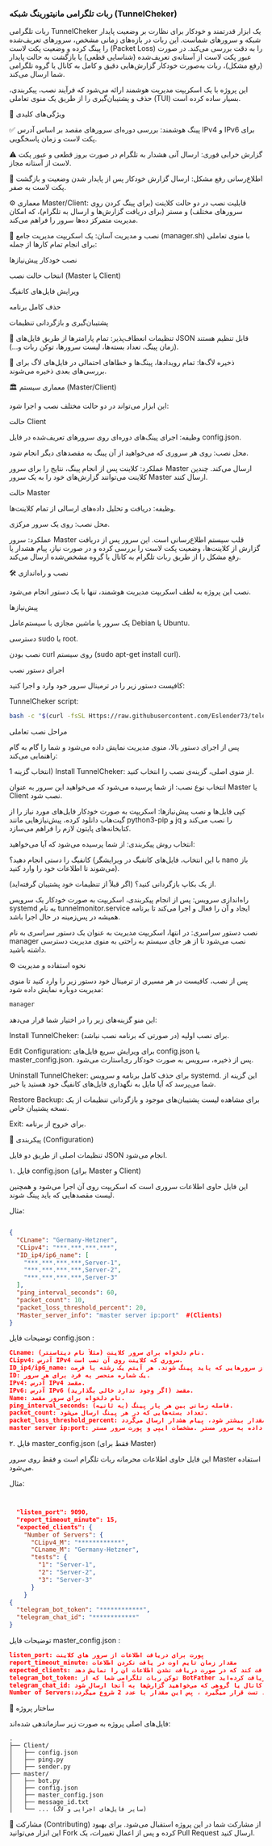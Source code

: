 ### **ربات تلگرامی مانیتورینگ شبکه (TunnelCheker)** ###



ربات تلگرامی TunnelCheker یک ابزار قدرتمند و خودکار برای نظارت بر وضعیت پایدار شبکه و سرورهای شماست. این ربات در بازه‌های زمانی مشخص، سرورهای تعریف‌شده را پینگ کرده و وضعیت پکت لاست (Packet Loss) را به دقت بررسی می‌کند. در صورت عبور پکت لاست از آستانه‌ی تعریف‌شده (شناسایی قطعی) یا بازگشت به حالت پایدار (رفع مشکل)، ربات به‌صورت خودکار گزارش‌هایی دقیق و کامل به کانال یا گروه تلگرامی شما ارسال می‌کند.

این پروژه با یک اسکریپت مدیریت هوشمند ارائه می‌شود که فرآیند نصب، پیکربندی، حذف و پشتیبان‌گیری را از طریق یک منوی تعاملی (TUI) بسیار ساده کرده است.

💎 ویژگی‌های کلیدی

✅ پینگ هوشمند: بررسی دوره‌ای سرورهای مقصد بر اساس آدرس IPv4 و IPv6 برای پکت لاست و زمان پاسخگویی.

⚠️ گزارش خرابی فوری: ارسال آنی هشدار به تلگرام در صورت بروز قطعی و عبور پکت لاست از آستانه مجاز.

🎉 اطلاع‌رسانی رفع مشکل: ارسال گزارش خودکار پس از پایدار شدن وضعیت و بازگشت پکت لاست به صفر.

⚙️ معماری Master/Client: قابلیت نصب در دو حالت کلاینت (برای پینگ کردن روی سرورهای مختلف) و مستر (برای دریافت گزارش‌ها و ارسال به تلگرام)، که امکان مدیریت متمرکز ده‌ها سرور را فراهم می‌کند.

🚀 نصب و مدیریت آسان: یک اسکریپت مدیریت جامع (manager.sh) با منوی تعاملی برای انجام تمام کارها از جمله:

نصب خودکار پیش‌نیازها

انتخاب حالت نصب (Master یا Client)

ویرایش فایل‌های کانفیگ

حذف کامل برنامه

پشتیبان‌گیری و بازگردانی تنظیمات

🔧 تنظیمات انعطاف‌پذیر: تمام پارامترها از طریق فایل‌های JSON قابل تنظیم هستند (زمان پینگ، تعداد بسته‌ها، لیست سرورها، توکن ربات و...).

📄 ذخیره لاگ‌ها: تمام رویدادها، پینگ‌ها و خطاهای احتمالی در فایل‌های لاگ برای بررسی‌های بعدی ذخیره می‌شوند.

🏛️ معماری سیستم (Master/Client)

این ابزار می‌تواند در دو حالت مختلف نصب و اجرا شود:


حالت Client

وظیفه: اجرای پینگ‌های دوره‌ای روی سرورهای تعریف‌شده در فایل config.json.

محل نصب: روی هر سروری که می‌خواهید از آن پینگ به مقصدهای دیگر انجام شود.

عملکرد: کلاینت پس از انجام پینگ، نتایج را برای سرور Master ارسال می‌کند. چندین کلاینت می‌توانند گزارش‌های خود را به یک سرور Master ارسال کنند.

حالت Master

وظیفه: دریافت و تحلیل داده‌های ارسالی از تمام کلاینت‌ها.

محل نصب: روی یک سرور مرکزی.

عملکرد: سرور Master قلب سیستم اطلاع‌رسانی است. این سرور پس از دریافت گزارش از کلاینت‌ها، وضعیت پکت لاست را بررسی کرده و در صورت نیاز، پیام هشدار یا رفع مشکل را از طریق ربات تلگرام به کانال یا گروه مشخص‌شده ارسال می‌کند.

🛠️ نصب و راه‌اندازی

نصب این پروژه به لطف اسکریپت مدیریت هوشمند، تنها با یک دستور انجام می‌شود.


پیش‌نیازها

یک سرور یا ماشین مجازی با سیستم‌عامل Debian یا Ubuntu.

دسترسی sudo یا root.

نصب بودن curl روی سیستم (sudo apt-get install curl).

اجرای دستور نصب

کافیست دستور زیر را در ترمینال سرور خود وارد و اجرا کنید:

TunnelCheker script:
```bash
bash -c "$(curl -fsSL Https://raw.githubusercontent.com/Eslender73/telegram_TunnelCheker/main/manager.sh)"
```
مراحل نصب تعاملی

پس از اجرای دستور بالا، منوی مدیریت نمایش داده می‌شود و شما را گام به گام راهنمایی می‌کند:

انتخاب گزینه 1) Install TunnelCheker: از منوی اصلی، گزینه‌ی نصب را انتخاب کنید.

انتخاب نوع نصب: از شما پرسیده می‌شود که می‌خواهید این سرور به عنوان Master یا Client نصب شود.

کپی فایل‌ها و نصب پیش‌نیازها: اسکریپت به صورت خودکار فایل‌های مورد نیاز را از گیت‌هاب دانلود کرده، پیش‌نیازهایی مانند python3-pip و jq را نصب می‌کند و کتابخانه‌های پایتون لازم را فراهم می‌سازد.

انتخاب روش پیکربندی: از شما پرسیده می‌شود که آیا می‌خواهید:

کانفیگ را دستی انجام دهید؟ (با این انتخاب، فایل‌های کانفیگ در ویرایشگر nano باز می‌شوند تا اطلاعات خود را وارد کنید).

از یک بکاپ بازگردانی کنید؟ (اگر قبلاً از تنظیمات خود پشتیبان گرفته‌اید).

راه‌اندازی سرویس: پس از انجام پیکربندی، اسکریپت به صورت خودکار یک سرویس systemd به نام tunnelmonitor.service ایجاد و آن را فعال و اجرا می‌کند تا برنامه همیشه در پس‌زمینه در حال اجرا باشد.

نصب دستور سراسری: در انتها، اسکریپت مدیریت به عنوان یک دستور سراسری به نام manager نصب می‌شود تا از هر جای سیستم به راحتی به منوی مدیریت دسترسی داشته باشید.

⚙️ نحوه استفاده و مدیریت

پس از نصب، کافیست در هر مسیری از ترمینال خود دستور زیر را وارد کنید تا منوی مدیریت دوباره نمایش داده شود:


```Bash
manager
```
این منو گزینه‌های زیر را در اختیار شما قرار می‌دهد:


Install TunnelCheker: برای نصب اولیه (در صورتی که برنامه نصب نباشد).

Edit Configuration: برای ویرایش سریع فایل‌های config.json یا master_config.json. پس از ذخیره، سرویس به صورت خودکار ری‌استارت می‌شود.

Uninstall TunnelCheker: برای حذف کامل برنامه و سرویس systemd. این گزینه از شما می‌پرسد که آیا مایل به نگهداری فایل‌های کانفیگ خود هستید یا خیر.

Restore Backup: برای مشاهده لیست پشتیبان‌های موجود و بازگردانی تنظیمات از یک نسخه پشتیبان خاص.

Exit: برای خروج از برنامه.

📝 پیکربندی (Configuration)

تنظیمات اصلی از طریق دو فایل JSON انجام می‌شود.


۱. فایل config.json (برای Master و Client)

این فایل حاوی اطلاعات سروری است که اسکریپت روی آن اجرا می‌شود و همچنین لیست مقصدهایی که باید پینگ شوند.

مثال:

```JSON

{
  "CLname": "Germany-Hetzner",
  "CLipv4": "***.***.***.***",
  "ID_ip4/ip6_name": [
    "***.***.***.***,Server-1",
    "***.***.***.***,Server-2",
    "***.***.***.***,Server-3"
  ],
  "ping_interval_seconds": 60,
  "packet_count": 10,
  "packet_loss_threshold_percent": 20,
  "Master_server_info": "master server ip:port"  #(Clients)
}
```
توضیحات فایل config.json :
```JSON
CLname: نام دلخواه برای سرور کلاینت (مثلاً نام دیتاسنتر).
CLipv4: آدرس IPv4 سروری که کلاینت روی آن نصب است.
ID_ip4/ip6_name: لیستی از سرورهایی که باید پینگ شوند. هر آیتم یک رشته با فرمت "ID,IPv4,IPv6,Name" است.
ID: یک شماره منحصر به فرد برای هر سرور.
IPv4: آدرس IPv4 مقصد.
IPv6: آدرس IPv6 مقصد (اگر وجود ندارد خالی بگذارید).
Name: نام دلخواه برای سرور مقصد.
ping_interval_seconds: فاصله زمانی بین هر بار پینگ (به ثانیه).
packet_count: تعداد بسته‌هایی که در هر پینگ ارسال می‌شود.
packet_loss_threshold_percent: آستانه مجاز پکت لاست (به درصد). اگر پکت لاست از این مقدار بیشتر شود، پیام هشدار ارسال می‌گردد.
master server ip:port: در سرور های کلاینت برای ارسال داده به سرور مستر .مشخصات ایپی و پورت سرور مستر
```
۲. فایل master_config.json (فقط برای Master)

این فایل حاوی اطلاعات محرمانه ربات تلگرام است و فقط روی سرور Master استفاده می‌شود.


مثال:

```JSON


  "listen_port": 9090,
  "report_timeout_minute": 15,
  "expected_clients": {
    "Number of Servers": {
      "CLipv4_M": "************",
      "CLname_M": "Germany-Hetzner",
      "tests": {
        "1": "Server-1",
        "2": "Server-2",
        "3": "Server-3"
      }
    }
{
  "telegram_bot_token": "************",
  "telegram_chat_id": "************"
}
```
توضیحات فایل master_config.json :
```JSON
listen_port: پورت برای دریافت اطلاعات از سرور های کلاینت
report_timeout_minute: مقدار زمان تایم اوت در یافت نکردن اطلاعات
expected_clients: سرور هایی که مستر انتظار دارد از انها اطلاعاتی دریافت کند که در صورت دریافت نشدن اطلاعات ان را نمایش دهد
telegram_bot_token: توکن ربات تلگرامی شما که از BotFather دریافت کرده‌اید.
telegram_chat_id: شناسه چت، کانال یا گروهی که می‌خواهید گزارش‌ها به آنجا ارسال شود.
Number of Servers:زیرا که سرور مستر به صورت پیش فرض یک سرور کلاینت حساب و مورد تست قرار میگیرد ، پس این مقدار با عدد 2 شروع میگردد
```
🌳 ساختار پروژه

فایل‌های اصلی پروژه به صورت زیر سازماندهی شده‌اند:

```
.
├── Client/
│   ├── config.json
│   ├── ping.py
│   ├── sender.py
├── master/
│   ├── bot.py
│   ├── config.json
│   ├── master_config.json
│   ├── message_id.txt
│   └── ... (سایر فایل‌های اجرایی و لاگ)
```
🤝 مشارکت (Contributing)
از مشارکت شما در این پروژه استقبال می‌شود. برای بهبود این ابزار می‌توانید Fork کرده و پس از اعمال تغییرات، یک Pull Request ارسال کنید.
